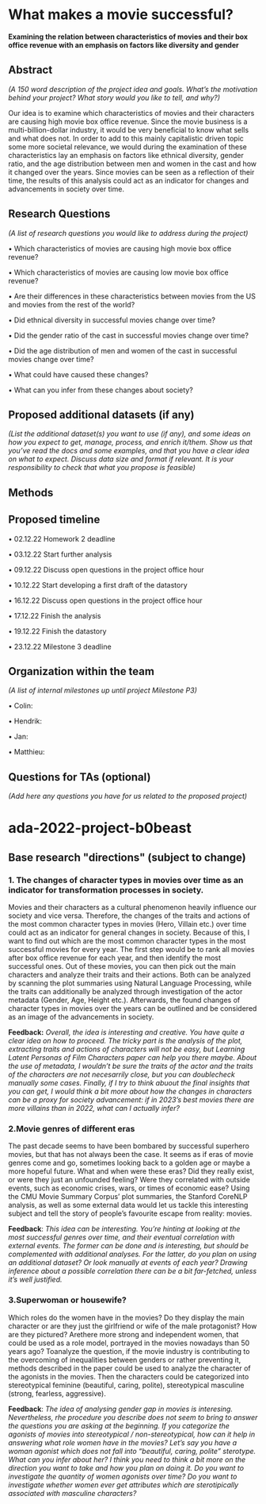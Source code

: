 # What makes a movie successful?
**Examining the relation between characteristics of movies and their box office revenue with an emphasis on factors like diversity and gender**

## Abstract 
_(A 150 word description of the project idea and goals. What’s the motivation behind your project? What story would you like to tell, and why?)_

Our idea is to examine which characteristics of movies and their characters are causing high movie box office revenue. Since the movie business is a multi-billion-dollar industry, it would be very beneficial to know what sells and what does not. In order to add to this mainly capitalistic driven topic some more societal relevance, we would during the examination of these characteristics lay an emphasis on factors like ethnical diversity, gender ratio, and the age distribution between men and women in the cast and how it changed over the years. Since movies can be seen as a reflection of their time, the results of this analysis could act as an indicator for changes and advancements in society over time.

## Research Questions
_(A list of research questions you would like to address during the project)_

•	Which characteristics of movies are causing high movie box office revenue?

•	Which characteristics of movies are causing low movie box office revenue?

•	Are their differences in these characteristics between movies from the US and movies from the rest of the world?

•	Did ethnical diversity in successful movies change over time?

•	Did the gender ratio of the cast in successful movies change over time?

•	Did the age distribution of men and women of the cast in successful movies change over time?

•	What could have caused these changes?

•	What can you infer from these changes about society?

## Proposed additional datasets (if any)
_(List the additional dataset(s) you want to use (if any), and some ideas on how you expect to get, manage, process, and enrich it/them. Show us that you’ve read the docs and some examples, and that you have a clear idea on what to expect. Discuss data size and format if relevant. It is your responsibility to check that what you propose is feasible)_

## Methods



## Proposed timeline

• 02.12.22 Homework 2 deadline

• 03.12.22 Start further analysis

• 09.12.22 Discuss open questions in the project office hour

• 10.12.22 Start developing a first draft of the datastory

• 16.12.22 Discuss open questions in the project office hour

• 17.12.22 Finish the analysis

• 19.12.22 Finish the datastory

• 23.12.22 Milestone 3 deadline

## Organization within the team
_(A list of internal milestones up until project Milestone P3)_

• Colin:

• Hendrik:

• Jan:

• Matthieu:

## Questions for TAs (optional)
_(Add here any questions you have for us related to the proposed project)_




# ada-2022-project-b0beast
## Base research "directions" (subject to change)
### 1. The changes of character types in movies over time as an indicator for transformation processes in society.
Movies and their characters as a cultural phenomenon heavily influence our society and vice versa. Therefore, the changes of the traits and actions of the most common character types in movies (Hero, Villain etc.) over time could act as an indicator for general changes in society. Because of this, I want to find out which are the most common character types in the most successful movies for every year. The first step would be to rank all movies after box office revenue for each year, and then identify the most successful ones. Out of these movies, you can then pick out the main characters and analyze their traits and their actions. Both can be analyzed by scanning the plot summaries using Natural Language Processing, while the traits can additionally be analyzed through investigation of the actor metadata (Gender, Age, Height etc.). Afterwards, the found changes of character types in movies over the years can be outlined and be considered as an image of the advancements in society.

**Feedback:** _Overall, the idea is interesting and creative. You have quite a clear idea on how to proceed. The tricky part is the analysis of the plot, extracting traits and actions of characters will not be easy, but Learning Latent Personas of Film Characters paper can help you there maybe. About the use of metadata, I wouldn’t be sure the traits of the actor and the traits of the characters are not necesarrily close, but you can doublecheck manually some cases. Finally, if I try to think abuout the final insights that you can get, I would think a bit more about how the changes in characters can be a proxy for society advancement: if in 2023’s best movies there are more villains than in 2022, what can I actually infer?_
 
### 2.Movie genres of different eras 
The past decade seems to have been bombared by successful superhero movies, but that has not always been the case. It seems as if eras of movie genres come and go, sometimes looking back to a golden age or maybe a more hopeful future. What and when were these eras? Did they really exist, or were they just an unfounded feeling? Were they correlated with outside events, such as economic crises, wars, or times of economic ease? Using the CMU Movie Summary Corpus’ plot summaries, the Stanford CoreNLP analysis, as well as some external data would let us tackle this interesting subject and tell the story of people’s favourite escape from reality: movies.

**Feedback**: _This idea can be interesting. You’re hinting at looking at the most successful genres over time, and their eventual correlation with external events. The former can be done and is interesting, but should be complemented with additional analyses. For the latter, do you plan on using an additional dataset? Or look manually at events of each year? Drawing inference about a possible correlation there can be a bit far-fetched, unless it’s well justified._

### 3.Superwoman or housewife?
Which roles do the women have in the movies? Do they display the main character or are they just the girlfriend or wife of the male protagonist? How are they pictured? Arethere more strong and independent women, that could be used as a role model, portrayed in the movies nowadays than 50 years ago? Toanalyze the question, if the movie industry is contributing to the overcoming of inequalities between genders or rather preventing it, methods described in the paper could be used to analyze the character of the agonists in the movies. Then the characters could be categorized into stereotypical feminine (beautiful, caring, polite), stereotypical masculine (strong, fearless, aggressive).

**Feedback**: _The idea of analysing gender gap in movies is interesing. Nevertheless, rhe procedure you describe does not seem to bring to answer the questions you are asking at the beginning. If you categorize the agonists of movies into stereotypical / non-stereotypical, how can it help in answering what role women have in the movies? Let’s say you have a woman agonist which does not fall into “beautiful, caring, polite” sterotype. What can you infer about her? I think you need to think a bit more on the direction you want to take and how you plan on doing it. Do you want to investigate the quantity of women agonists over time? Do you want to investigate whether women ever get attributes which are sterotipically associated with masculine characters?_
